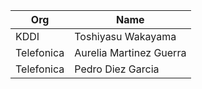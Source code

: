 | Org                    | Name                                                |
| -----------------------| ----------------------------------------------------|
| KDDI | Toshiyasu Wakayama |
| Telefonica | Aurelia Martinez Guerra |
| Telefonica | Pedro Diez Garcia |
